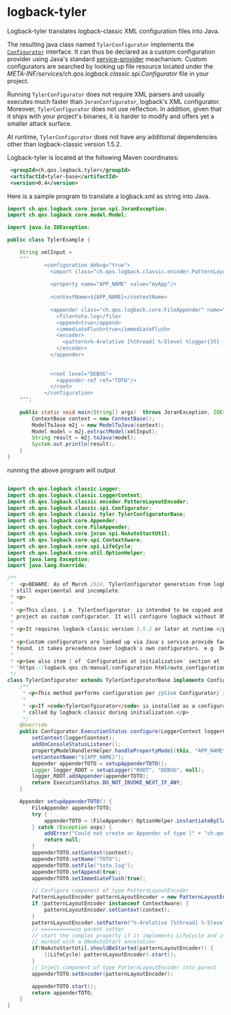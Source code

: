 # logback-tyler

Logback-tyler translates logback-classic XML configuration files into Java.

The resulting java class named `TylerConfigurator` implements the
[`Configurator`](https://logback.qos.ch/xref/ch/qos/logback/classic/spi/Configurator.html)
interface. It can thus be declared as a custom configuration provider
using Java's standard
[service-provider](https://docs.oracle.com/javase/6/docs/api/java/util/ServiceLoader.html)
meachanism. Custom configurators are searched by looking up file
resource located under the
_META-INF/services/ch.qos.logback.classic.spi.Configurator_ file in
your project.

Running `TylerConfigurator` does not require XML parsers and usually
executes much faster than `JoranConfigurator`, logback's XML
configurator. Moreover, `TylerConfigurator` does not use
reflection. In addition, given that it ships with your project's
binaries, it is harder to modify and offers yet a smaller attack
surface.

At runtime, `TylerConfigurator` does not have any additional
dependencies other than logback-classic version 1.5.2. 

Logback-tyler is located at the following Maven coordinates:
```xml
 <groupId>ch.qos.logback.tyler</groupId>
 <artifactId>tyler-base</artifactId>
 <version>0.4</version>
```

Here is a sample program to translate a logback.xml as string into Java.
  
```java
import ch.qos.logback.core.joran.spi.JoranException;
import ch.qos.logback.core.model.Model;

import java.io.IOException;

public class TylerExample {

    String xmlInput =
    """
            <configuration debug="true">
              <import class="ch.qos.logback.classic.encoder.PatternLayoutEncoder"/>
              
              <property name="APP_NAME" value="myApp"/>
             
              <contextName>${APP_NAME}</contextName>
             
              <appender class="ch.qos.logback.core.FileAppender" name="TOTO">
                <file>toto.log</file>
                <append>true</append>
                <immediateFlush>true</immediateFlush>
                <encoder>
                  <pattern>%-4relative [%thread] %-5level %logger{35} -%kvp- %msg%n</pattern>
                </encoder>   
              </appender>         
             
             
              <root level="DEBUG">
                <appender-ref ref="TOTO"/>
              </root>             
            </configuration>                 
    """;
    
    public static void main(String[] args)  throws JoranException, IOException {
        ContextBase context = new ContextBase();
        ModelToJava m2j = new ModelToJava(context);
        Model model = m2j.extractModel(xmlInput);
        String result = m2j.toJava(model);
        System.out.println(result);
    }
}
```

running the above program will output

```java

import ch.qos.logback.classic.Logger;
import ch.qos.logback.classic.LoggerContext;
import ch.qos.logback.classic.encoder.PatternLayoutEncoder;
import ch.qos.logback.classic.spi.Configurator;
import ch.qos.logback.classic.tyler.TylerConfiguratorBase;
import ch.qos.logback.core.Appender;
import ch.qos.logback.core.FileAppender;
import ch.qos.logback.core.joran.spi.NoAutoStartUtil;
import ch.qos.logback.core.spi.ContextAware;
import ch.qos.logback.core.spi.LifeCycle;
import ch.qos.logback.core.util.OptionHelper;
import java.lang.Exception;
import java.lang.Override;

/**
 *  <p>BEWARE: As of March 2024, TylerConfigurator generation from logback.xml configuration files is
 * still experimental and incomplete.
 * <p>
 *
 * <p>This class, i.e. TylerConfigurator, is intended to be copied and integrated into the user's
 * project as custom configurator. It will configure logback without XML.</p>
 *
 * <p>It requires logback-classic version 1.5.2 or later at runtime.</p>
 *
 * <p>Custom configurators are looked up via Java's service-provide facility. If a custom provider is
 * found, it takes precedence over logback's own configurators, e.g. DefaultJoranConfigurator.</p>
 *
 * <p>See also item 1 of 'Configuration at initialization' section at
 * "https://logback.qos.ch/manual/configuration.html#auto_configuration </p>
 */
class TylerConfigurator extends TylerConfiguratorBase implements Configurator {
    /**
     * <p>This method performs configuration per {@link Configurator} interface.</p>
     *
     * <p>If <code>TylerConfgiurator</code> is installed as a configurator service, this method will be
     * called by logback-classic during initialization.</p>
     */
    @Override
    public Configurator.ExecutionStatus configure(LoggerContext loggerCoontext) {
        setContext(loggerCoontext);
        addOnConsoleStatusListener();
        propertyModelHandlerHelper.handlePropertyModel(this, "APP_NAME", "myApp", "", "", "");
        setContextName("${APP_NAME}");
        Appender appenderTOTO = setupAppenderTOTO();
        Logger logger_ROOT = setupLogger("ROOT", "DEBUG", null);
        logger_ROOT.addAppender(appenderTOTO);
        return ExecutionStatus.DO_NOT_INVOKE_NEXT_IF_ANY;
    }

    Appender setupAppenderTOTO() {
        FileAppender appenderTOTO;
        try {
            appenderTOTO = (FileAppender) OptionHelper.instantiateByClassName("ch.qos.logback.core.FileAppender", Appender.class, context);
        } catch (Exception oops) {
            addError("Could not create an Appender of type [" + "ch.qos.logback.core.FileAppender" + "].", oops);
            return null;
        }
        appenderTOTO.setContext(context);
        appenderTOTO.setName("TOTO");
        appenderTOTO.setFile("toto.log");
        appenderTOTO.setAppend(true);
        appenderTOTO.setImmediateFlush(true);

        // Configure component of type PatternLayoutEncoder
        PatternLayoutEncoder patternLayoutEncoder = new PatternLayoutEncoder();
        if (patternLayoutEncoder instanceof ContextAware) {
            patternLayoutEncoder.setContext(context);
        }
        patternLayoutEncoder.setPattern("%-4relative [%thread] %-5level %logger{35} -%kvp- %msg%n");
        // ===========no parent setter
        // start the complex property if it implements LifeCycle and is not
        // marked with a @NoAutoStart annotation
        if(NoAutoStartUtil.shouldBeStarted(patternLayoutEncoder)) {
            ((LifeCycle) patternLayoutEncoder).start();
        }
        // Inject component of type PatternLayoutEncoder into parent
        appenderTOTO.setEncoder(patternLayoutEncoder);

        appenderTOTO.start();
        return appenderTOTO;
    }
}
```


